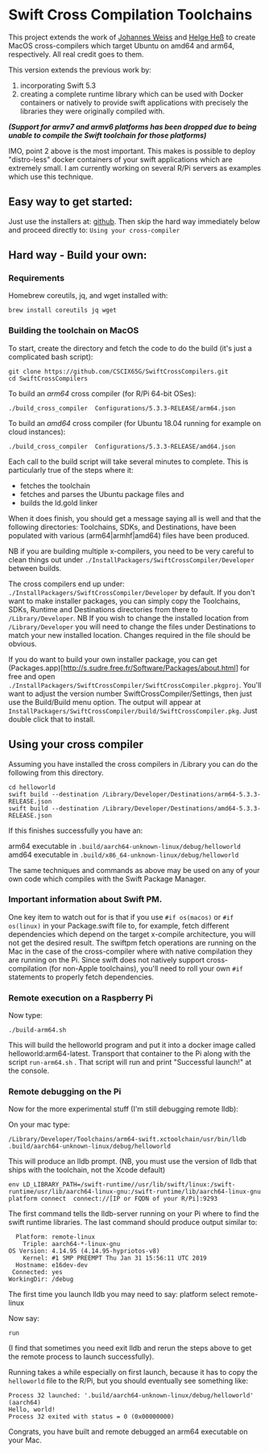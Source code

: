 # Swift Cross Compilation Toolchains

This project extends the work of [Johannes Weiss](https://github.com/weissi) and [Helge Heß](https://github.com/AlwaysRightInstitute/swift-mac2arm-x-compile-toolchain) to create MacOS cross-compilers which target Ubuntu on amd64 and arm64, respectively. All real credit goes to them.

This version extends the previous work by:

1. incorporating Swift 5.3
2. creating a complete runtime library which can be used with Docker containers or natively to provide swift applications with precisely the libraries they were originally compiled with.

**_(Support for armv7 and armv6 platforms has been dropped due to being unable to compile the Swift toolchain for those platforms)_**

IMO, point 2 above is the most important. This makes is possible to deploy "distro-less" docker containers of your swift applications which are extremely small. I am currently working on several R/Pi servers as examples which use this technique.

## Easy way to get started:

Just use the installers at: [github](https://github.com/CSCIX65G/SwiftCrossCompilers/releases). Then skip the hard way immediately below and proceed directly to: `Using your cross-compiler`

## Hard way - Build your own:

### Requirements

Homebrew coreutils, jq, and wget installed with:

```
brew install coreutils jq wget
```

### Building the toolchain on MacOS

To start, create the directory and fetch the code to do the build (it's just a complicated bash script):

```
git clone https://github.com/CSCIX65G/SwiftCrossCompilers.git
cd SwiftCrossCompilers
```

To build an _arm64_ cross compiler (for R/Pi 64-bit OSes):

```
./build_cross_compiler  Configurations/5.3.3-RELEASE/arm64.json
```

To build an _amd64_ cross compiler (for Ubuntu 18.04 running for example on cloud instances):

```
./build_cross_compiler  Configurations/5.3.3-RELEASE/amd64.json
```

Each call to the build script will take several minutes to complete. This is particularly true of the steps where it:

- fetches the toolchain
- fetches and parses the Ubuntu package files and
- builds the ld.gold linker

When it does finish, you should get a message saying all is well and that the following directories: Toolchains, SDKs, and Destinations, have been populated with various (arm64|armhf|amd64) files have been produced.

NB if you are building multiple x-compilers, you need to be very careful to clean things out under `./InstallPackagers/SwiftCrossCompiler/Developer` between builds.

The cross compilers end up under: `./InstallPackagers/SwiftCrossCompiler/Developer` by default. If you don't want to make installer packages, you can simply copy the Toolchains, SDKs, Runtime and Destinations directories from there to `/Library/Developer`. NB If you wish to change the installed location from `/Library/Developer` you will need to change the files under Destinations to match your new installed location. Changes required in the file should be obvious.

If you do want to build your own installer package, you can get (Packages.app)[<http://s.sudre.free.fr/Software/Packages/about.html>] for free and open `./InstallPackagers/SwiftCrossCompiler/SwiftCrossCompiler.pkgproj`. You'll want to adjust the version number SwiftCrossCompiler/Settings, then just use the Build/Build menu option. The output will appear at `InstallPackagers/SwiftCrossCompiler/build/SwiftCrossCompiler.pkg`. Just double click that to install.

## Using your cross compiler

Assuming you have installed the cross compilers in /Library you can do the following from this directory.

```
cd helloworld
swift build --destination /Library/Developer/Destinations/arm64-5.3.3-RELEASE.json
swift build --destination /Library/Developer/Destinations/amd64-5.3.3-RELEASE.json
```

If this finishes successfully you have an:

arm64 executable in `.build/aarch64-unknown-linux/debug/helloworld` amd64 executable in `.build/x86_64-unknown-linux/debug/helloworld`

The same techniques and commands as above may be used on any of your own code which compiles with the Swift Package Manager.

### Important information about Swift PM.

One key item to watch out for is that if you use `#if os(macos)` or `#if os(linux)` in your Package.swift file to, for example, fetch different dependencies which depend on the target x-compile architecture, you will not get the desired result. The swiftpm fetch operations are running on the Mac in the case of the cross-compiler where with native compilation they are running on the Pi. Since swift does not natively support cross-compilation (for non-Apple toolchains), you'll need to roll your own `#if` statements to properly fetch dependencies.

### Remote execution on a Raspberry Pi

Now type:

```
./build-arm64.sh
```

This will build the helloworld program and put it into a docker image called helloworld:arm64-latest. Transport that container to the Pi along with the script `run-arm64.sh` . That script will run and print "Successful launch!" at the console.

### Remote debugging on the Pi

Now for the more experimental stuff (I'm still debugging remote lldb):

On your mac type:

```
/Library/Developer/Toolchains/arm64-swift.xctoolchain/usr/bin/lldb .build/aarch64-unknown-linux/debug/helloworld
```

This will produce an lldb prompt. (NB, you must use the version of lldb that ships with the toolchain, not the Xcode default)

```
env LD_LIBRARY_PATH=/swift-runtime//usr/lib/swift/linux:/swift-runtime/usr/lib/aarch64-linux-gnu:/swift-runtime/lib/aarch64-linux-gnu
platform connect  connect://[IP or FQDN of your R/Pi]:9293
```

The first command tells the lldb-server running on your Pi where to find the swift runtime libraries. The last command should produce output similar to:

```
  Platform: remote-linux
    Triple: aarch64-*-linux-gnu
OS Version: 4.14.95 (4.14.95-hypriotos-v8)
    Kernel: #1 SMP PREEMPT Thu Jan 31 15:56:11 UTC 2019
  Hostname: e16dev-dev
 Connected: yes
WorkingDir: /debug
```

The first time you launch lldb you may need to say: platform select remote-linux

Now say:

```
run
```

(I find that sometimes you need exit lldb and rerun the steps above to get the remote process to launch successfully).

Running takes a while especially on first launch, because it has to copy the `helloworld` file to the R/Pi, but you should eventually see something like:

```
Process 32 launched: '.build/aarch64-unknown-linux/debug/helloworld' (aarch64)
Hello, world!
Process 32 exited with status = 0 (0x00000000)
```

Congrats, you have built and remote debugged an arm64 executable on your Mac.
